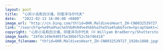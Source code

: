 ```yaml
---
layout: post
title:  "心形小岛和白沙滩，印度洋马尔代夫"
date:   "2022-02-13 16:00:00 +0800"
image_url: "http://cn.bing.com/th?id=OHR.MaldivesHeart_ZH-CN0032539727_1920x1080.jpg&rf=LaDigue_1920x1080.jpg&pid=hp"
link: "/search?q=%e9%a9%ac%e5%b0%94%e4%bb%a3%e5%a4%ab&form=hpcapt&mkt=zh-cn"
copyright: "心形小岛和白沙滩，印度洋马尔代夫 (© Willyam Bradberry/Shutterstock)"
image_hash: "24f4c149e9405f5e30bbf52c5b746418"
image_filename: "th?id=OHR.MaldivesHeart_ZH-CN0032539727_1920x1080.jpg&rf=LaDigue_1920x1080.jpg&pid=hp"
---
```


